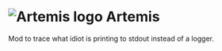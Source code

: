 ![Artemis logo](https://raw.github.com/Emberwalker/Artemis/master/src/main/resources/Artemis.png)
Artemis
=======

Mod to trace what idiot is printing to stdout instead of a logger.
